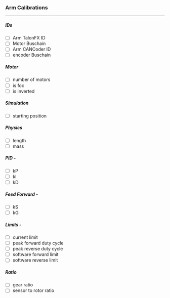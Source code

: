 ### Arm Calibrations

-----------------------------

##### IDs

- [ ] Arm TalonFX ID 
- [ ] Motor Buschain
- [ ] Arm CANCoder ID 
- [ ] encoder Buschain

##### Motor

- [ ] number of motors
- [ ] is foc
- [ ] is inverted

##### Simulation

- [ ] starting position

##### Physics

- [ ] length   
- [ ] mass

##### PID -

- [ ] kP  
- [ ] kI   
- [ ] kD

##### Feed Forward -

- [ ] kS   
- [ ] kG

##### Limits -

- [ ] current limit
- [ ] peak forward duty cycle   
- [ ] peak reverse duty cycle   
- [ ] software forward limit   
- [ ] software reverse limit

##### Ratio
- [ ] gear ratio
- [ ] sensor to rotor ratio